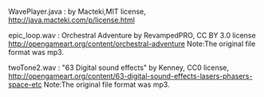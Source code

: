 WavePlayer.java : by Macteki,MIT license, http://java.macteki.com/p/license.html

epic_loop.wav : Orchestral Adventure by RevampedPRO, CC BY 3.0 license 
                http://opengameart.org/content/orchestral-adventure 
                Note:The original file format was mp3.

twoTone2.wav : "63 Digital sound effects" by Kenney, CC0 license, 
  http://opengameart.org/content/63-digital-sound-effects-lasers-phasers-space-etc
  Note:The original file format was mp3.
